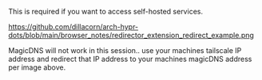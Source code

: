 This is required if you want to access self-hosted services.

https://github.com/dillacorn/arch-hypr-dots/blob/main/browser_notes/redirector_extension_redirect_example.png

MagicDNS will not work in this session.. use your machines tailscale IP address and redirect that IP address to your machines magicDNS address per image above.